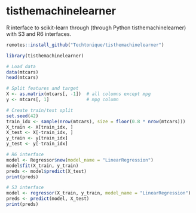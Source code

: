 # tisthemachinelearner 

R interface to scikit-learn through (through Python tisthemachinelearner) with S3 and R6 interfaces.

```R
remotes::install_github("Techtonique/tisthemachinelearner")
```

```R
library(tisthemachinelearner)
```

```R
# Load data
data(mtcars)
head(mtcars)

# Split features and target
X <- as.matrix(mtcars[, -1])  # all columns except mpg
y <- mtcars[, 1]              # mpg column

# Create train/test split
set.seed(42)
train_idx <- sample(nrow(mtcars), size = floor(0.8 * nrow(mtcars)))
X_train <- X[train_idx, ]
X_test <- X[-train_idx, ]
y_train <- y[train_idx]
y_test <- y[-train_idx]

# R6 interface
model <- Regressor$new(model_name = "LinearRegression")
model$fit(X_train, y_train)
preds <- model$predict(X_test)
print(preds)

# S3 interface
model <- regressor(X_train, y_train, model_name = "LinearRegression")
preds <- predict(model, X_test)
print(preds)
```



